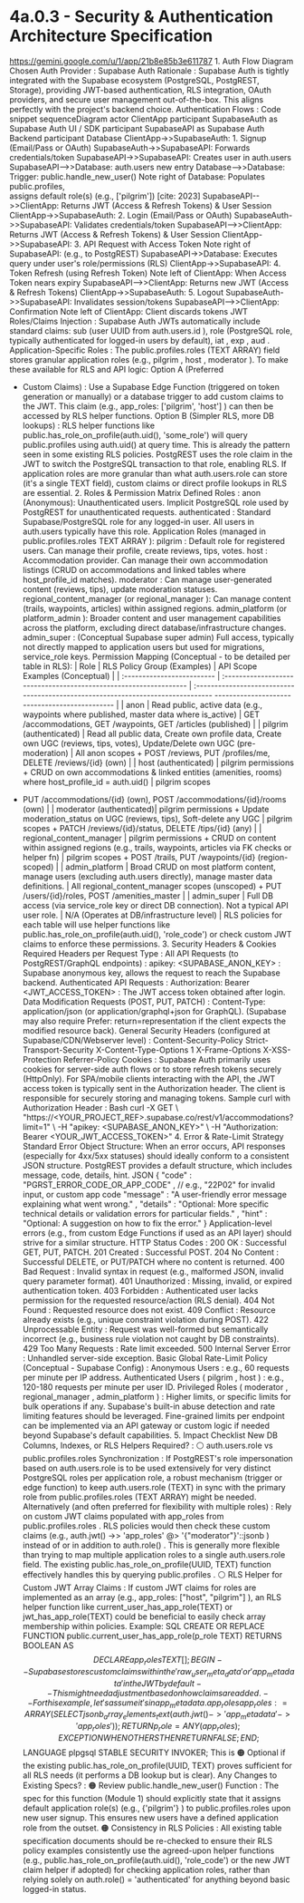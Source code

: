 # 4a.0.3 - Security & Authentication Architecture Specification

  https://gemini.google.com/u/1/app/21b8e85b3e611787 1. Auth Flow Diagram Chosen 
Auth Provider : Supabase Auth Rationale : Supabase Auth is tightly integrated 
with the Supabase ecosystem (PostgreSQL, PostgREST, Storage), providing 
JWT-based authentication, RLS integration, OAuth providers, and secure user 
management out-of-the-box. This aligns perfectly with the project's backend 
choice. Authentication Flows : Code snippet sequenceDiagram actor ClientApp 
participant SupabaseAuth as Supabase Auth UI / SDK participant SupabaseAPI as 
Supabase Auth Backend participant Database ClientApp->>SupabaseAuth: 1. Signup 
(Email/Pass or OAuth) SupabaseAuth->>SupabaseAPI: Forwards credentials/token 
SupabaseAPI->>SupabaseAPI: Creates user in auth.users SupabaseAPI-->>Database: 
auth.users new entry Database-->>Database: Trigger: public.handle_new_user() 
Note right of Database: Populates public.profiles,<br>assigns default role(s) 
(e.g., ['pilgrim']) [cite: 2023] SupabaseAPI-->>ClientApp: Returns JWT (Access 
& Refresh Tokens) & User Session ClientApp->>SupabaseAuth: 2. Login (Email/Pass 
or OAuth) SupabaseAuth->>SupabaseAPI: Validates credentials/token 
SupabaseAPI-->>ClientApp: Returns JWT (Access & Refresh Tokens) & User Session 
ClientApp->>SupabaseAPI: 3. API Request with Access Token Note right of 
SupabaseAPI: (e.g., to PostgREST) SupabaseAPI->>Database: Executes query under 
user's role/permissions (RLS) ClientApp->>SupabaseAPI: 4. Token Refresh (using 
Refresh Token) Note left of ClientApp: When Access Token nears expiry 
SupabaseAPI-->>ClientApp: Returns new JWT (Access & Refresh Tokens) 
ClientApp->>SupabaseAuth: 5. Logout SupabaseAuth->>SupabaseAPI: Invalidates 
session/tokens SupabaseAPI-->>ClientApp: Confirmation Note left of ClientApp: 
Client discards tokens JWT Roles/Claims Injection : Supabase Auth JWTs 
automatically include standard claims: sub (user UUID from auth.users.id ), 
role (PostgreSQL role, typically authenticated for logged-in users by default), 
iat , exp , aud . Application-Specific Roles : The public.profiles.roles (TEXT 
ARRAY) field stores granular application roles (e.g., pilgrim , host , 
moderator ). To make these available for RLS and API logic: Option A (Preferred 
- Custom Claims) : Use a Supabase Edge Function (triggered on token generation 
or manually) or a database trigger to add custom claims to the JWT. This claim 
(e.g., app_roles: ['pilgrim', 'host'] ) can then be accessed by RLS helper 
functions. Option B (Simpler RLS, more DB lookups) : RLS helper functions like 
public.has_role_on_profile(auth.uid(), 'some_role') will query public.profiles 
using auth.uid() at query time. This is already the pattern seen in some 
existing RLS policies. PostgREST uses the role claim in the JWT to switch the 
PostgreSQL transaction to that role, enabling RLS. If application roles are 
more granular than what auth.users.role can store (it's a single TEXT field), 
custom claims or direct profile lookups in RLS are essential. 2. Roles & 
Permission Matrix Defined Roles : anon (Anonymous): Unauthenticated users. 
Implicit PostgreSQL role used by PostgREST for unauthenticated requests. 
authenticated : Standard Supabase/PostgreSQL role for any logged-in user. All 
users in auth.users typically have this role. Application Roles (managed in 
public.profiles.roles TEXT ARRAY ): pilgrim : Default role for registered 
users. Can manage their profile, create reviews, tips, votes. host : 
Accommodation provider. Can manage their own accommodation listings (CRUD on 
accommodations and linked tables where host_profile_id matches). moderator : 
Can manage user-generated content (reviews, tips), update moderation statuses. 
regional_content_manager (or regional_manager ): Can manage content (trails, 
waypoints, articles) within assigned regions. admin_platform (or platform_admin 
): Broader content and user management capabilities across the platform, 
excluding direct database/infrastructure changes. admin_super : (Conceptual 
Supabase super admin) Full access, typically not directly mapped to application 
users but used for migrations, service_role keys. Permission Mapping 
(Conceptual - to be detailed per table in RLS): | Role | RLS Policy Group 
(Examples) | API Scope Examples (Conceptual) | | :------------------------- | 
:---------------------------------------------------------------- | 
:-------------------------------------------------------------------------------
---------------------------------------------- | | anon | Read public, active 
data (e.g., waypoints where published, master data where is_active) | GET 
/accommodations, GET /waypoints, GET /articles (published) | | pilgrim 
(authenticated) | Read all public data, Create own profile data, Create own UGC 
(reviews, tips, votes), Update/Delete own UGC (pre-moderation) | All anon 
scopes + POST /reviews, PUT /profiles/me, DELETE /reviews/{id} (own) | | host 
(authenticated) | pilgrim permissions + CRUD on own accommodations & linked 
entities (amenities, rooms) where host_profile_id = auth.uid() | pilgrim scopes 
+ PUT /accommodations/{id} (own), POST /accommodations/{id}/rooms (own) | | 
moderator (authenticated)| pilgrim permissions + Update moderation_status on 
UGC (reviews, tips), Soft-delete any UGC | pilgrim scopes + PATCH 
/reviews/{id}/status, DELETE /tips/{id} (any) | | regional_content_manager | 
pilgrim permissions + CRUD on content within assigned regions (e.g., trails, 
waypoints, articles via FK checks or helper fn) | pilgrim scopes + POST 
/trails, PUT /waypoints/{id} (region-scoped) | | admin_platform | Broad CRUD on 
most platform content, manage users (excluding auth.users directly), manage 
master data definitions. | All regional_content_manager scopes (unscoped) + PUT 
/users/{id}/roles, POST /amenities_master | | admin_super | Full DB access (via 
service_role key or direct DB connection). Not a typical API user role. | N/A 
(Operates at DB/infrastructure level) | RLS policies for each table will use 
helper functions like public.has_role_on_profile(auth.uid(), 'role_code') or 
check custom JWT claims to enforce these permissions. 3. Security Headers & 
Cookies Required Headers per Request Type : All API Requests (to 
PostgREST/GraphQL endpoints) : apikey: <SUPABASE_ANON_KEY> : Supabase anonymous 
key, allows the request to reach the Supabase backend. Authenticated API 
Requests : Authorization: Bearer <JWT_ACCESS_TOKEN> : The JWT access token 
obtained after login. Data Modification Requests (POST, PUT, PATCH) : 
Content-Type: application/json (or application/graphql+json for GraphQL). 
(Supabase may also require Prefer: return=representation if the client expects 
the modified resource back). General Security Headers (configured at 
Supabase/CDN/Webserver level) : Content-Security-Policy 
Strict-Transport-Security X-Content-Type-Options 1 X-Frame-Options 
X-XSS-Protection Referrer-Policy Cookies : Supabase Auth primarily uses cookies 
for server-side auth flows or to store refresh tokens securely (HttpOnly). For 
SPA/mobile clients interacting with the API, the JWT access token is typically 
sent in the Authorization header. The client is responsible for securely 
storing and managing tokens. Sample curl with Authorization Header : Bash curl 
-X GET \ 
"https://<YOUR_PROJECT_REF>.supabase.co/rest/v1/accommodations?limit=1" \ -H 
"apikey: <SUPABASE_ANON_KEY>" \ -H "Authorization: Bearer 
<YOUR_JWT_ACCESS_TOKEN>" 4. Error & Rate-Limit Strategy Standard Error Object 
Structure: When an error occurs, API responses (especially for 4xx/5xx 
statuses) should ideally conform to a consistent JSON structure. PostgREST 
provides a default structure, which includes message, code, details, hint. JSON 
{ "code" : "PGRST_ERROR_CODE_OR_APP_CODE" , // e.g., "22P02" for invalid input, 
or custom app code "message" : "A user-friendly error message explaining what 
went wrong." , "details" : "Optional: More specific technical details or 
validation errors for particular fields." , "hint" : "Optional: A suggestion on 
how to fix the error." } Application-level errors (e.g., from custom Edge 
Functions if used as an API layer) should strive for a similar structure. HTTP 
Status Codes : 200 OK : Successful GET, PUT, PATCH. 201 Created : Successful 
POST. 204 No Content : Successful DELETE, or PUT/PATCH where no content is 
returned. 400 Bad Request : Invalid syntax in request (e.g., malformed JSON, 
invalid query parameter format). 401 Unauthorized : Missing, invalid, or 
expired authentication token. 403 Forbidden : Authenticated user lacks 
permission for the requested resource/action (RLS denial). 404 Not Found : 
Requested resource does not exist. 409 Conflict : Resource already exists 
(e.g., unique constraint violation during POST). 422 Unprocessable Entity : 
Request was well-formed but semantically incorrect (e.g., business rule 
violation not caught by DB constraints). 429 Too Many Requests : Rate limit 
exceeded. 500 Internal Server Error : Unhandled server-side exception. Basic 
Global Rate-Limit Policy (Conceptual - Supabase Config) : Anonymous Users : 
e.g., 60 requests per minute per IP address. Authenticated Users ( pilgrim , 
host ) : e.g., 120-180 requests per minute per user ID. Privileged Roles ( 
moderator , regional_manager , admin_platform ) : Higher limits, or specific 
limits for bulk operations if any. Supabase's built-in abuse detection and rate 
limiting features should be leveraged. Fine-grained limits per endpoint can be 
implemented via an API gateway or custom logic if needed beyond Supabase's 
default capabilities. 5. Impact Checklist New DB Columns, Indexes, or RLS 
Helpers Required? : ⚪ auth.users.role vs public.profiles.roles Synchronization 
: If PostgREST's role impersonation based on auth.users.role is to be used 
extensively for very distinct PostgreSQL roles per application role, a robust 
mechanism (trigger or edge function) to keep auth.users.role (TEXT) in sync 
with the primary role from public.profiles.roles (TEXT ARRAY) might be needed. 
Alternatively (and often preferred for flexibility with multiple roles) : Rely 
on custom JWT claims populated with app_roles from public.profiles.roles . RLS 
policies would then check these custom claims (e.g., auth.jwt() ->> 'app_roles' 
@> '{"moderator"}'::jsonb ) instead of or in addition to auth.role() . This is 
generally more flexible than trying to map multiple application roles to a 
single auth.users.role field. The existing public.has_role_on_profile(UUID, 
TEXT) function effectively handles this by querying public.profiles . ⚪ RLS 
Helper for Custom JWT Array Claims : If custom JWT claims for roles are 
implemented as an array (e.g., app_roles: ["host", "pilgrim"] ), an RLS helper 
function like current_user_has_app_role(TEXT) or jwt_has_app_role(TEXT) could 
be beneficial to easily check array membership within policies. Example: SQL 
CREATE OR REPLACE FUNCTION public.current_user_has_app_role(p_role TEXT) 
RETURNS BOOLEAN AS $$ DECLARE app_roles TEXT[]; BEGIN -- Supabase stores custom 
claims within the 'raw_user_meta_data' or 'app_metadata' in the JWT by default 
-- This might need adjustment based on how claims are added. -- For this 
example, let's assume it's in app_metadata.app_roles app_roles : = ARRAY ( 
SELECT jsonb_array_elements_text(auth.jwt() -> 'app_metadata' -> 'app_roles' 
)); RETURN p_role = ANY (app_roles); EXCEPTION WHEN OTHERS THEN RETURN FALSE ; 
END ; $$ LANGUAGE plpgsql STABLE SECURITY INVOKER; This is 🟠 Optional if the 
existing public.has_role_on_profile(UUID, TEXT) proves sufficient for all RLS 
needs (it performs a DB lookup but is clear). Any Changes to Existing Specs? : 
🟠 Review public.handle_new_user() Function : The spec for this function 
(Module 1) should explicitly state that it assigns default application role(s) 
(e.g., {'pilgrim'} ) to public.profiles.roles upon new user signup. This 
ensures new users have a defined application role from the outset. 🟠 
Consistency in RLS Policies : All existing table specification documents should 
be re-checked to ensure their RLS policy examples consistently use the 
agreed-upon helper functions (e.g., public.has_role_on_profile(auth.uid(), 
'role_code') or the new JWT claim helper if adopted) for checking application 
roles, rather than relying solely on auth.role() = 'authenticated' for anything 
beyond basic logged-in status. 

